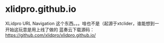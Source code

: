 # xlidpro.github.io
XLidpro URL Navigation
这个东西。。。啥也不是（起源于xtclider，谁能想到一开始这玩意是用上线了做的
蓝奏云下载源码：https://github.com/xlidpro/xlidpro.github.io/
